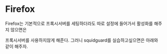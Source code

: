 # Firefox

Firefox는 기본적으로 프록시서버를 세팅하더라도 따로 설정에 들어가서 활성화를 해주지 않으면은

프록시서버를 사용하지않게 해준다. 그러니 squidguard를 실습하고싶으면은 아래와 같이 해주자.